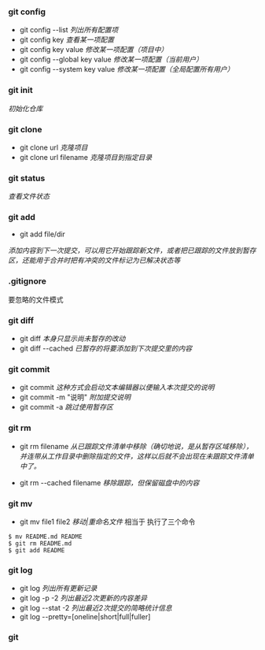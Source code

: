 ### git config

- git config --list *列出所有配置项*
- git config key *查看某一项配置*
- git config key value *修改某一项配置（项目中）*
- git config --global key value *修改某一项配置（当前用户）*
- git config --system key value *修改某一项配置（全局配置所有用户）*

### git init

*初始化仓库*

### git clone 

- git clone url *克隆项目*
- git clone url filename *克隆项目到指定目录*

### git status

*查看文件状态*


### git add 

- git add file/dir 

*添加内容到下一次提交，可以用它开始跟踪新文件，或者把已跟踪的文件放到暂存区，还能用于合并时把有冲突的文件标记为已解决状态等*

### .gitignore

要忽略的文件模式

### git diff

- git diff *本身只显示尚未暂存的改动*
- git diff --cached *已暂存的将要添加到下次提交里的内容*

### git commit

- git commit *这种方式会启动文本编辑器以便输入本次提交的说明*
- git commit -m "说明" *附加提交说明*
- git commit -a *跳过使用暂存区*

### git rm 

- git rm filename *从已跟踪文件清单中移除（确切地说，是从暂存区域移除），并连带从工作目录中删除指定的文件，这样以后就不会出现在未跟踪文件清单中了。*

- git rm --cached filename *移除跟踪，但保留磁盘中的内容*

### git mv

- git mv file1 file2 *移动|重命名文件*
相当于 执行了三个命令

```
$ mv README.md README
$ git rm README.md
$ git add README
```

### git log

- git log *列出所有更新记录*
- git log -p -2 *列出最近2次更新的内容差异*
- git log --stat -2 *列出最近2次提交的简略统计信息*
- git log --pretty=[oneline|short|full|fuller] 

### git 